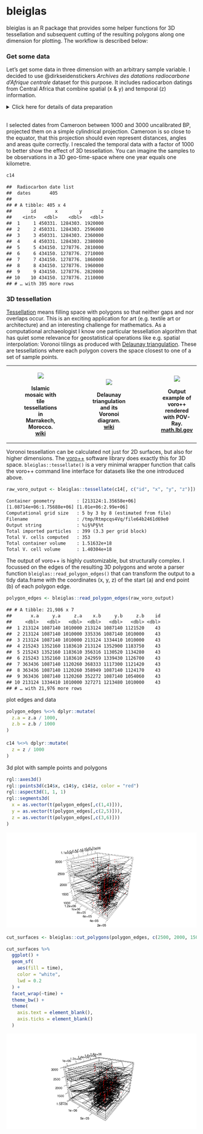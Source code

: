 
<!-- README.md is generated from README.Rmd. Please edit that file -->

# bleiglas

bleiglas is an R package that provides some helper functions for 3D
tessellation and subsequent cutting of the resulting polygons along one
dimension for plotting. The workflow is described below:

### Get some data

Let’s get some data in three dimension with an arbitrary sample
variable. I decided to use @dirkseidenstickers *Archives des datations
radiocarbone d’Afrique centrale* dataset for this purpose. It includes
radiocarbon datings from Central Africa that combine spatial (x & y) and
temporal (z) information.

<details>

<summary>Click here for details of data preparation</summary>

<p>

``` r
c14_cmr <- c14bazAAR::get_c14data("adrac") %>% 
  dplyr::filter(!is.na(lat) & !is.na(lon), c14age > 1000, c14age < 3000, country == "CMR")
```

    ## 
      |                                                        
      |                                                  |   0%
      |                                                        
      |++++++++++++++++++++++++++++++++++++++++++++++++++|  99%
      |                                                        
      |++++++++++++++++++++++++++++++++++++++++++++++++++| 100%

``` r
coords <- data.frame(c14_cmr$lat, c14_cmr$lon) %>% 
  sf::st_as_sf(coords = c(1, 2), crs = 4326) %>% 
  sf::st_transform(crs = 4088) %>% 
  sf::st_coordinates()

c14 <- c14_cmr %>% 
  dplyr::transmute(
    id = 1:nrow(.),
    x = coords[,1], 
    y = coords[,2], 
    z = c14age * 1000 # rescaling of temporal data
)
```

</p>

</details>

<br>

I selected dates from Cameroon between 1000 and 3000 uncalibrated BP,
projected them on a simple cylindrical projection. Cameroon is so close
to the equator, that this projection should even represent distances,
angles and areas quite correctly. I rescaled the temporal data with a
factor of 1000 to better show the effect of 3D tessellation. You can
imagine the samples to be observations in a 3D geo-time-space where one
year equals one kilometre.

``` r
c14 
```

    ##  Radiocarbon date list
    ##  dates       405 
    ## 
    ## # A tibble: 405 x 4
    ##       id       x        y       z
    ##    <int>   <dbl>    <dbl>   <dbl>
    ##  1     1 450331. 1284303. 1920000
    ##  2     2 450331. 1284303. 2596000
    ##  3     3 450331. 1284303. 2360000
    ##  4     4 450331. 1284303. 2380000
    ##  5     5 434150. 1278776. 2810000
    ##  6     6 434150. 1278776. 2710000
    ##  7     7 434150. 1278776. 1860000
    ##  8     8 434150. 1278776. 1960000
    ##  9     9 434150. 1278776. 2820000
    ## 10    10 434150. 1278776. 2110000
    ## # … with 395 more rows

### 3D tessellation

[Tessellation](https://en.wikipedia.org/wiki/Tessellation) means filling
space with polygons so that neither gaps and nor overlaps occur. This is
an exciting application for art (e.g. textile art or architecture) and
an interesting challenge for mathematics. As a computational
archaeologist I know one particular tessellation algorithm that has
quiet some relevance for geostatistical operations like e.g. spatial
interpolation: Voronoi tilings as produced with [Delaunay
triangulation](https://en.wikipedia.org/wiki/Delaunay_triangulation).
These are tessellations where each polygon covers the space closest to
one of a set of sample points.

<table style="width:100%">

<tr>

<th>

<figure>

<img src="https://upload.wikimedia.org/wikipedia/commons/thumb/6/66/Ceramic_Tile_Tessellations_in_Marrakech.jpg/320px-Ceramic_Tile_Tessellations_in_Marrakech.jpg" height="150" />

<figcaption>

Islamic mosaic with tile tessellations in Marrakech, Morocco.
<a href="https://en.wikipedia.org/wiki/File:Ceramic_Tile_Tessellations_in_Marrakech.jpg">wiki</a>

</figcaption>

</figure>

</th>

<th>

<figure>

<img src="https://upload.wikimedia.org/wikipedia/commons/thumb/5/56/Delaunay_Voronoi.svg/441px-Delaunay_Voronoi.svg.png" height="150" />

<figcaption>

Delaunay triangulation and its Voronoi diagram.
<a href="https://commons.wikimedia.org/wiki/File:Delaunay_Voronoi.svg">wiki</a>

</figcaption>

</figure>

</th>

<th>

<figure>

<img src="http://math.lbl.gov/voro++/examples/custom_output/custom_output_l.png" height="150" />

<figcaption>

Output example of voro++ rendered with POV-Ray.
<a href="http://math.lbl.gov/voro++">math.lbl.gov</a>

</figcaption>

</figure>

</th>

<tr>

</table>

Voronoi tessellation can be calculated not just for 2D surfaces, but
also for higher dimensions. The [voro++](http://math.lbl.gov/voro++/)
software library does exactly this for 3D space.
`bleiglas::tessellate()` is a very minimal wrapper function that calls
the voro++ command line interface for datasets like the one introduced
above.

``` r
raw_voro_output <- bleiglas::tessellate(c14[, c("id", "x", "y", "z")])
```

    Container geometry        : [213124:1.35658e+06] [1.08714e+06:1.75688e+06] [1.01e+06:2.99e+06]
    Computational grid size   : 5 by 3 by 8 (estimated from file)
    Filename                  : /tmp/Rtmpcqs4Vq/file64b2461d69e0
    Output string             : %i§%P§%t
    Total imported particles  : 399 (3.3 per grid block)
    Total V. cells computed   : 353
    Total container volume    : 1.51632e+18
    Total V. cell volume      : 1.40304e+18

The output of voro++ is highly customizable, but structurally complex. I
focussed on the edges of the resulting 3D polygons and wrote a parser
function `bleiglas::read_polygon_edges()` that can transform the output
to a tidy data.frame with the coordinates (x, y, z) of the start (a) and
end point (b) of each polygon edge.

``` r
polygon_edges <- bleiglas::read_polygon_edges(raw_voro_output)
```

    ## # A tibble: 21,986 x 7
    ##       x.a     y.a     z.a    x.b     y.b     z.b    id
    ##     <dbl>   <dbl>   <dbl>  <dbl>   <dbl>   <dbl> <dbl>
    ##  1 213124 1087140 1010000 213124 1087140 1121520    43
    ##  2 213124 1087140 1010000 335336 1087140 1010000    43
    ##  3 213124 1087140 1010000 213124 1334410 1010000    43
    ##  4 215243 1352160 1183610 213124 1352900 1183750    43
    ##  5 215243 1352160 1183610 356316 1130520 1134280    43
    ##  6 215243 1352160 1183610 242959 1339430 1126700    43
    ##  7 363436 1087140 1120260 368333 1117300 1121420    43
    ##  8 363436 1087140 1120260 358949 1087140 1124170    43
    ##  9 363436 1087140 1120260 352272 1087140 1054060    43
    ## 10 213124 1334410 1010000 327271 1213480 1010000    43
    ## # … with 21,976 more rows

plot edges and data

``` r
polygon_edges %<>% dplyr::mutate(
  z.a = z.a / 1000,
  z.b = z.b / 1000
)

c14 %<>% dplyr::mutate(
  z = z / 1000
)
```

3d plot with sample points and polygons

``` r
rgl::axes3d()
rgl::points3d(c14$x, c14$y, c14$z, color = "red")
rgl::aspect3d(1, 1, 1)
rgl::segments3d(
  x = as.vector(t(polygon_edges[,c(1,4)])),
  y = as.vector(t(polygon_edges[,c(2,5)])),
  z = as.vector(t(polygon_edges[,c(3,6)]))
)
```

![](README_files/figure-gfm/unnamed-chunk-7-1.png)<!-- -->

``` r
cut_surfaces <- bleiglas::cut_polygons(polygon_edges, c(2500, 2000, 1500), crs = 4088)
```

``` r
cut_surfaces %>%
  ggplot() +
  geom_sf(
    aes(fill = time), 
    color = "white",
    lwd = 0.2
  ) +
  facet_wrap(~time) +
  theme_bw() +
  theme(
    axis.text = element_blank(),
    axis.ticks = element_blank()
  )
```

![](README_files/figure-gfm/unnamed-chunk-9-1.png)<!-- -->
